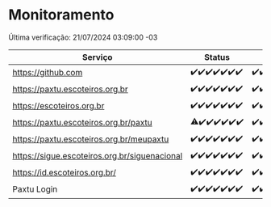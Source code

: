 # Monitoramento

Última verificação: 21/07/2024 03:09:00 -03

|Serviço|Status|Últimas 24h|
|---|---|---|
|https://github.com|<span title="2024-07-14: OK=23">✔️</span><span title="2024-07-15: OK=23">✔️</span><span title="2024-07-16: OK=24">✔️</span><span title="2024-07-17: OK=24">✔️</span><span title="2024-07-18: OK=23">✔️</span><span title="2024-07-19: OK=23">✔️</span><span title="2024-07-20: OK=6">✔️</span>|<span title="20/07/2024 03:11:00 -03 : 200">✔️</span><span title="20/07/2024 04:07:00 -03 : 200">✔️</span><span title="20/07/2024 05:08:00 -03 : 200">✔️</span><span title="20/07/2024 06:07:00 -03 : 200">✔️</span><span title="20/07/2024 07:06:00 -03 : 200">✔️</span><span title="20/07/2024 08:05:00 -03 : 200">✔️</span><span title="20/07/2024 09:11:00 -03 : 200">✔️</span><span title="20/07/2024 10:07:00 -03 : 200">✔️</span><span title="20/07/2024 11:06:00 -03 : 200">✔️</span><span title="20/07/2024 12:06:00 -03 : 200">✔️</span><span title="20/07/2024 13:07:00 -03 : 200">✔️</span><span title="20/07/2024 14:04:00 -03 : 200">✔️</span><span title="20/07/2024 15:09:00 -03 : 200">✔️</span><span title="20/07/2024 16:03:00 -03 : 200">✔️</span><span title="20/07/2024 17:07:00 -03 : 200">✔️</span><span title="20/07/2024 18:06:00 -03 : 200">✔️</span><span title="20/07/2024 19:07:00 -03 : 200">✔️</span><span title="20/07/2024 20:06:00 -03 : 200">✔️</span><span title="20/07/2024 21:37:00 -03 : 200">✔️</span><span title="20/07/2024 23:01:00 -03 : 200">✔️</span><span title="21/07/2024 00:07:00 -03 : 200">✔️</span><span title="21/07/2024 01:08:00 -03 : 200">✔️</span><span title="21/07/2024 02:07:00 -03 : 200">✔️</span><span title="21/07/2024 03:09:00 -03 : 200">✔️</span>|
|https://paxtu.escoteiros.org.br|<span title="2024-07-14: OK=23">✔️</span><span title="2024-07-15: OK=23">✔️</span><span title="2024-07-16: OK=24">✔️</span><span title="2024-07-17: OK=24">✔️</span><span title="2024-07-18: OK=23">✔️</span><span title="2024-07-19: OK=23">✔️</span><span title="2024-07-20: OK=6">✔️</span>|<span title="20/07/2024 03:11:00 -03 : 200">✔️</span><span title="20/07/2024 04:07:00 -03 : 200">✔️</span><span title="20/07/2024 05:08:00 -03 : 200">✔️</span><span title="20/07/2024 06:07:00 -03 : 200">✔️</span><span title="20/07/2024 07:06:00 -03 : 200">✔️</span><span title="20/07/2024 08:05:00 -03 : 200">✔️</span><span title="20/07/2024 09:11:00 -03 : 200">✔️</span><span title="20/07/2024 10:07:00 -03 : 200">✔️</span><span title="20/07/2024 11:06:00 -03 : 200">✔️</span><span title="20/07/2024 12:06:00 -03 : 200">✔️</span><span title="20/07/2024 13:07:00 -03 : 200">✔️</span><span title="20/07/2024 14:04:00 -03 : 200">✔️</span><span title="20/07/2024 15:09:00 -03 : 200">✔️</span><span title="20/07/2024 16:03:00 -03 : 200">✔️</span><span title="20/07/2024 17:07:00 -03 : 200">✔️</span><span title="20/07/2024 18:06:00 -03 : 200">✔️</span><span title="20/07/2024 19:07:00 -03 : 200">✔️</span><span title="20/07/2024 20:06:00 -03 : 200">✔️</span><span title="20/07/2024 21:37:00 -03 : 200">✔️</span><span title="20/07/2024 23:01:00 -03 : 200">✔️</span><span title="21/07/2024 00:07:00 -03 : 200">✔️</span><span title="21/07/2024 01:08:00 -03 : 200">✔️</span><span title="21/07/2024 02:07:00 -03 : 200">✔️</span><span title="21/07/2024 03:09:00 -03 : 200">✔️</span>|
|https://escoteiros.org.br|<span title="2024-07-14: OK=23">✔️</span><span title="2024-07-15: OK=23">✔️</span><span title="2024-07-16: OK=24">✔️</span><span title="2024-07-17: OK=24">✔️</span><span title="2024-07-18: OK=23">✔️</span><span title="2024-07-19: OK=23">✔️</span><span title="2024-07-20: OK=6">✔️</span>|<span title="20/07/2024 03:11:00 -03 : 200">✔️</span><span title="20/07/2024 04:07:00 -03 : 200">✔️</span><span title="20/07/2024 05:08:00 -03 : 200">✔️</span><span title="20/07/2024 06:07:00 -03 : 200">✔️</span><span title="20/07/2024 07:06:00 -03 : 200">✔️</span><span title="20/07/2024 08:05:00 -03 : 200">✔️</span><span title="20/07/2024 09:11:00 -03 : 200">✔️</span><span title="20/07/2024 10:07:00 -03 : 200">✔️</span><span title="20/07/2024 11:06:00 -03 : 200">✔️</span><span title="20/07/2024 12:06:00 -03 : 200">✔️</span><span title="20/07/2024 13:07:00 -03 : 200">✔️</span><span title="20/07/2024 14:04:00 -03 : 200">✔️</span><span title="20/07/2024 15:09:00 -03 : 200">✔️</span><span title="20/07/2024 16:03:00 -03 : 200">✔️</span><span title="20/07/2024 17:07:00 -03 : 200">✔️</span><span title="20/07/2024 18:06:00 -03 : 200">✔️</span><span title="20/07/2024 19:07:00 -03 : 200">✔️</span><span title="20/07/2024 20:06:00 -03 : 200">✔️</span><span title="20/07/2024 21:37:00 -03 : 200">✔️</span><span title="20/07/2024 23:01:00 -03 : 200">✔️</span><span title="21/07/2024 00:07:00 -03 : 200">✔️</span><span title="21/07/2024 01:08:00 -03 : 200">✔️</span><span title="21/07/2024 02:07:00 -03 : 200">✔️</span><span title="21/07/2024 03:09:00 -03 : 200">✔️</span>|
|https://paxtu.escoteiros.org.br/paxtu|<span title="2024-07-14: OK=22, Falhas=1">⚠️</span><span title="2024-07-15: OK=23">✔️</span><span title="2024-07-16: OK=24">✔️</span><span title="2024-07-17: OK=24">✔️</span><span title="2024-07-18: OK=23">✔️</span><span title="2024-07-19: OK=23">✔️</span><span title="2024-07-20: OK=6">✔️</span>|<span title="20/07/2024 03:11:00 -03 : 200">✔️</span><span title="20/07/2024 04:07:00 -03 : 200">✔️</span><span title="20/07/2024 05:08:00 -03 : 200">✔️</span><span title="20/07/2024 06:07:00 -03 : 200">✔️</span><span title="20/07/2024 07:06:00 -03 : 200">✔️</span><span title="20/07/2024 08:05:00 -03 : 200">✔️</span><span title="20/07/2024 09:11:00 -03 : 200">✔️</span><span title="20/07/2024 10:07:00 -03 : 200">✔️</span><span title="20/07/2024 11:06:00 -03 : 200">✔️</span><span title="20/07/2024 12:06:00 -03 : 200">✔️</span><span title="20/07/2024 13:07:00 -03 : 200">✔️</span><span title="20/07/2024 14:04:00 -03 : 200">✔️</span><span title="20/07/2024 15:09:00 -03 : 200">✔️</span><span title="20/07/2024 16:03:00 -03 : 200">✔️</span><span title="20/07/2024 17:07:00 -03 : 200">✔️</span><span title="20/07/2024 18:06:00 -03 : 200">✔️</span><span title="20/07/2024 19:07:00 -03 : 200">✔️</span><span title="20/07/2024 20:06:00 -03 : 200">✔️</span><span title="20/07/2024 21:37:00 -03 : 200">✔️</span><span title="20/07/2024 23:01:00 -03 : 200">✔️</span><span title="21/07/2024 00:07:00 -03 : 200">✔️</span><span title="21/07/2024 01:08:00 -03 : 200">✔️</span><span title="21/07/2024 02:07:00 -03 : 200">✔️</span><span title="21/07/2024 03:09:00 -03 : 200">✔️</span>|
|https://paxtu.escoteiros.org.br/meupaxtu|<span title="2024-07-14: OK=23">✔️</span><span title="2024-07-15: OK=23">✔️</span><span title="2024-07-16: OK=24">✔️</span><span title="2024-07-17: OK=24">✔️</span><span title="2024-07-18: OK=23">✔️</span><span title="2024-07-19: OK=23">✔️</span><span title="2024-07-20: OK=6">✔️</span>|<span title="20/07/2024 03:11:00 -03 : 200">✔️</span><span title="20/07/2024 04:07:00 -03 : 200">✔️</span><span title="20/07/2024 05:08:00 -03 : 200">✔️</span><span title="20/07/2024 06:07:00 -03 : 200">✔️</span><span title="20/07/2024 07:06:00 -03 : 200">✔️</span><span title="20/07/2024 08:05:00 -03 : 200">✔️</span><span title="20/07/2024 09:11:00 -03 : 200">✔️</span><span title="20/07/2024 10:07:00 -03 : 200">✔️</span><span title="20/07/2024 11:06:00 -03 : 200">✔️</span><span title="20/07/2024 12:06:00 -03 : 200">✔️</span><span title="20/07/2024 13:07:00 -03 : 200">✔️</span><span title="20/07/2024 14:04:00 -03 : 200">✔️</span><span title="20/07/2024 15:09:00 -03 : 200">✔️</span><span title="20/07/2024 16:03:00 -03 : 200">✔️</span><span title="20/07/2024 17:07:00 -03 : 200">✔️</span><span title="20/07/2024 18:06:00 -03 : 200">✔️</span><span title="20/07/2024 19:07:00 -03 : 200">✔️</span><span title="20/07/2024 20:06:00 -03 : 200">✔️</span><span title="20/07/2024 21:37:00 -03 : 200">✔️</span><span title="20/07/2024 23:01:00 -03 : 200">✔️</span><span title="21/07/2024 00:07:00 -03 : 200">✔️</span><span title="21/07/2024 01:08:00 -03 : 200">✔️</span><span title="21/07/2024 02:07:00 -03 : 200">✔️</span><span title="21/07/2024 03:09:00 -03 : 200">✔️</span>|
|https://sigue.escoteiros.org.br/siguenacional|<span title="2024-07-14: OK=23">✔️</span><span title="2024-07-15: OK=23">✔️</span><span title="2024-07-16: OK=24">✔️</span><span title="2024-07-17: OK=24">✔️</span><span title="2024-07-18: OK=23">✔️</span><span title="2024-07-19: OK=23">✔️</span><span title="2024-07-20: OK=6">✔️</span>|<span title="20/07/2024 03:11:00 -03 : 200">✔️</span><span title="20/07/2024 04:07:00 -03 : 200">✔️</span><span title="20/07/2024 05:08:00 -03 : 200">✔️</span><span title="20/07/2024 06:07:00 -03 : 200">✔️</span><span title="20/07/2024 07:06:00 -03 : 200">✔️</span><span title="20/07/2024 08:05:00 -03 : 200">✔️</span><span title="20/07/2024 09:11:00 -03 : 200">✔️</span><span title="20/07/2024 10:07:00 -03 : 200">✔️</span><span title="20/07/2024 11:06:00 -03 : 200">✔️</span><span title="20/07/2024 12:06:00 -03 : 200">✔️</span><span title="20/07/2024 13:07:00 -03 : 200">✔️</span><span title="20/07/2024 14:04:00 -03 : 200">✔️</span><span title="20/07/2024 15:09:00 -03 : 200">✔️</span><span title="20/07/2024 16:03:00 -03 : 200">✔️</span><span title="20/07/2024 17:07:00 -03 : 200">✔️</span><span title="20/07/2024 18:06:00 -03 : 200">✔️</span><span title="20/07/2024 19:07:00 -03 : 200">✔️</span><span title="20/07/2024 20:06:00 -03 : 200">✔️</span><span title="20/07/2024 21:37:00 -03 : 200">✔️</span><span title="20/07/2024 23:01:00 -03 : 200">✔️</span><span title="21/07/2024 00:07:00 -03 : 200">✔️</span><span title="21/07/2024 01:08:00 -03 : 200">✔️</span><span title="21/07/2024 02:07:00 -03 : 200">✔️</span><span title="21/07/2024 03:09:00 -03 : 200">✔️</span>|
|https://id.escoteiros.org.br/|<span title="2024-07-14: OK=23">✔️</span><span title="2024-07-15: OK=23">✔️</span><span title="2024-07-16: OK=24">✔️</span><span title="2024-07-17: OK=24">✔️</span><span title="2024-07-18: OK=23">✔️</span><span title="2024-07-19: OK=23">✔️</span><span title="2024-07-20: OK=6">✔️</span>|<span title="20/07/2024 03:11:00 -03 : 200">✔️</span><span title="20/07/2024 04:07:00 -03 : 200">✔️</span><span title="20/07/2024 05:08:00 -03 : 200">✔️</span><span title="20/07/2024 06:07:00 -03 : 200">✔️</span><span title="20/07/2024 07:06:00 -03 : 200">✔️</span><span title="20/07/2024 08:05:00 -03 : 200">✔️</span><span title="20/07/2024 09:11:00 -03 : 200">✔️</span><span title="20/07/2024 10:07:00 -03 : 200">✔️</span><span title="20/07/2024 11:06:00 -03 : 200">✔️</span><span title="20/07/2024 12:06:00 -03 : 200">✔️</span><span title="20/07/2024 13:07:00 -03 : 200">✔️</span><span title="20/07/2024 14:04:00 -03 : 200">✔️</span><span title="20/07/2024 15:09:00 -03 : 200">✔️</span><span title="20/07/2024 16:03:00 -03 : 200">✔️</span><span title="20/07/2024 17:07:00 -03 : 200">✔️</span><span title="20/07/2024 18:06:00 -03 : 200">✔️</span><span title="20/07/2024 19:07:00 -03 : 200">✔️</span><span title="20/07/2024 20:06:00 -03 : 200">✔️</span><span title="20/07/2024 21:37:00 -03 : 200">✔️</span><span title="20/07/2024 23:01:00 -03 : 200">✔️</span><span title="21/07/2024 00:07:00 -03 : 200">✔️</span><span title="21/07/2024 01:08:00 -03 : 200">✔️</span><span title="21/07/2024 02:07:00 -03 : 200">✔️</span><span title="21/07/2024 03:09:00 -03 : 200">✔️</span>|
|Paxtu Login|<span title="2024-07-14: OK=23">✔️</span><span title="2024-07-15: OK=23">✔️</span><span title="2024-07-16: OK=24">✔️</span><span title="2024-07-17: OK=24">✔️</span><span title="2024-07-18: OK=23">✔️</span><span title="2024-07-19: OK=23">✔️</span><span title="2024-07-20: OK=6">✔️</span>|<span title="20/07/2024 03:11:00 -03 : 200">✔️</span><span title="20/07/2024 04:07:00 -03 : 200">✔️</span><span title="20/07/2024 05:08:00 -03 : 200">✔️</span><span title="20/07/2024 06:07:00 -03 : 200">✔️</span><span title="20/07/2024 07:06:00 -03 : 200">✔️</span><span title="20/07/2024 08:05:00 -03 : 200">✔️</span><span title="20/07/2024 09:11:00 -03 : 200">✔️</span><span title="20/07/2024 10:07:00 -03 : 200">✔️</span><span title="20/07/2024 11:06:00 -03 : 200">✔️</span><span title="20/07/2024 12:06:00 -03 : 200">✔️</span><span title="20/07/2024 13:07:00 -03 : 200">✔️</span><span title="20/07/2024 14:04:00 -03 : 200">✔️</span><span title="20/07/2024 15:09:00 -03 : 200">✔️</span><span title="20/07/2024 16:03:00 -03 : 200">✔️</span><span title="20/07/2024 17:07:00 -03 : 200">✔️</span><span title="20/07/2024 18:06:00 -03 : 200">✔️</span><span title="20/07/2024 19:07:00 -03 : 200">✔️</span><span title="20/07/2024 20:06:00 -03 : 200">✔️</span><span title="20/07/2024 21:37:00 -03 : 200">✔️</span><span title="20/07/2024 23:01:00 -03 : 200">✔️</span><span title="21/07/2024 00:07:00 -03 : 200">✔️</span><span title="21/07/2024 01:08:00 -03 : 200">✔️</span><span title="21/07/2024 02:07:00 -03 : 200">✔️</span><span title="21/07/2024 03:09:00 -03 : 200">✔️</span>|
